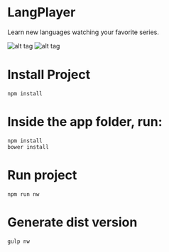 # LangPlayer
Learn new languages watching your favorite series.

![alt tag](https://raw.githubusercontent.com/renanvalentin/LangPlayer/blob/master/docs/screenshots/player.png)
![alt tag](https://raw.githubusercontent.com/renanvalentin/LangPlayer/blob/master/docs/screenshots/02.png)


# Install Project

    npm install
    
# Inside the app folder, run:
    npm install
    bower install

# Run project

    npm run nw

# Generate dist version

    gulp nw
